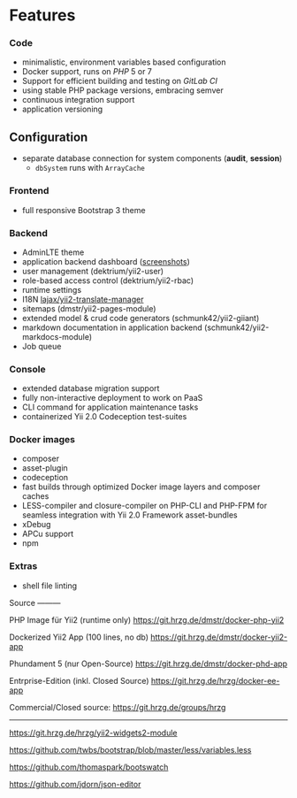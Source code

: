 Features
========

### Code

- minimalistic, environment variables based configuration
- Docker support, runs on *PHP* 5 or 7
- Support for efficient building and testing on *GitLab CI*
- using stable PHP package versions, embracing semver
- continuous integration support
- application versioning

## Configuration

- separate database connection for system components (**audit**, **session**)
  - `dbSystem` runs with `ArrayCache`

### Frontend

- full responsive Bootstrap 3 theme

### Backend

- AdminLTE theme
- application backend dashboard ([screenshots](https://plus.google.com/+phd/posts/7y1TkmmsrcN?pid=6070967303804764434&oid=114873431066202526630))
- user management (dektrium/yii2-user)
- role-based access control (dektrium/yii2-rbac)
- runtime settings
- I18N [lajax/yii2-translate-manager](https://github.com/lajax/yii2-translate-manager)
- sitemaps (dmstr/yii2-pages-module)
- extended model & crud code generators (schmunk42/yii2-giiant)
- markdown documentation in application backend (schmunk42/yii2-markdocs-module)
- Job queue


### Console

- extended database migration support
- fully non-interactive deployment to work on PaaS
- CLI command for application maintenance tasks
- containerized Yii 2.0 Codeception test-suites 

### Docker images

- composer
- asset-plugin
- codeception
- fast builds through optimized Docker image layers and composer caches
- LESS-compiler and closure-compiler on PHP-CLI and PHP-FPM for seamless integration with Yii 2.0 Framework asset-bundles 
- xDebug
- APCu support
- npm 

### Extras

- shell file linting






Source
———

PHP Image für Yii2 (runtime only)
https://git.hrzg.de/dmstr/docker-php-yii2

Dockerized Yii2 App (100 lines, no db)
https://git.hrzg.de/dmstr/docker-yii2-app

Phundament 5 (nur Open-Source)
https://git.hrzg.de/dmstr/docker-phd-app

Entrprise-Edition (inkl. Closed Source)
https://git.hrzg.de/hrzg/docker-ee-app

Commercial/Closed source:
https://git.hrzg.de/groups/hrzg


---

https://git.hrzg.de/hrzg/yii2-widgets2-module

https://github.com/twbs/bootstrap/blob/master/less/variables.less

https://github.com/thomaspark/bootswatch

https://github.com/jdorn/json-editor